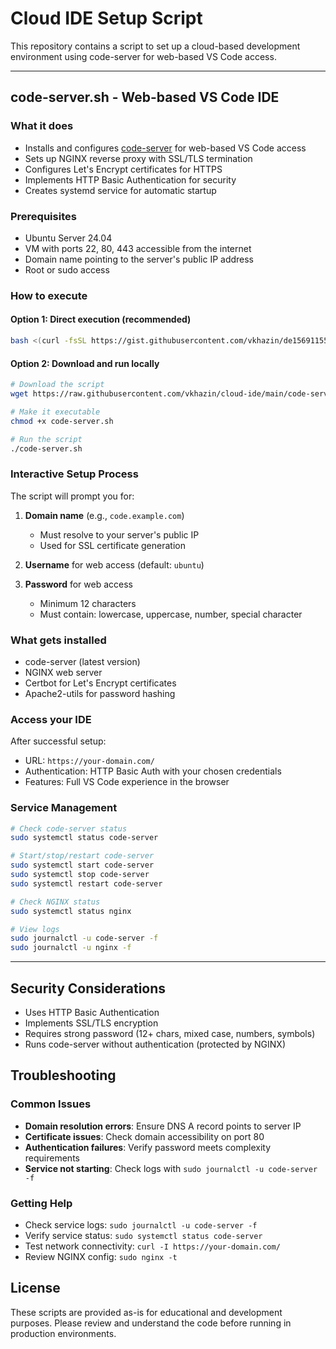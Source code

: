 # Cloud IDE Setup Script

This repository contains a script to set up a cloud-based development environment using code-server for web-based VS Code access.

---

## code-server.sh - Web-based VS Code IDE

### What it does
- Installs and configures [code-server](https://github.com/coder/code-server) for web-based VS Code access
- Sets up NGINX reverse proxy with SSL/TLS termination
- Configures Let's Encrypt certificates for HTTPS
- Implements HTTP Basic Authentication for security
- Creates systemd service for automatic startup

### Prerequisites
- Ubuntu Server 24.04
- VM with ports 22, 80, 443 accessible from the internet
- Domain name pointing to the server's public IP address
- Root or sudo access

### How to execute

#### Option 1: Direct execution (recommended)
```bash
bash <(curl -fsSL https://gist.githubusercontent.com/vkhazin/de15691155f54739c572d29bbb47b890/raw)
```

#### Option 2: Download and run locally
```bash
# Download the script
wget https://raw.githubusercontent.com/vkhazin/cloud-ide/main/code-server.sh

# Make it executable
chmod +x code-server.sh

# Run the script
./code-server.sh
```

### Interactive Setup Process
The script will prompt you for:

1. **Domain name** (e.g., `code.example.com`)
   - Must resolve to your server's public IP
   - Used for SSL certificate generation

2. **Username** for web access (default: `ubuntu`)

3. **Password** for web access
   - Minimum 12 characters
   - Must contain: lowercase, uppercase, number, special character

### What gets installed
- code-server (latest version)
- NGINX web server
- Certbot for Let's Encrypt certificates
- Apache2-utils for password hashing

### Access your IDE
After successful setup:
- URL: `https://your-domain.com/`
- Authentication: HTTP Basic Auth with your chosen credentials
- Features: Full VS Code experience in the browser

### Service Management
```bash
# Check code-server status
sudo systemctl status code-server

# Start/stop/restart code-server
sudo systemctl start code-server
sudo systemctl stop code-server
sudo systemctl restart code-server

# Check NGINX status
sudo systemctl status nginx

# View logs
sudo journalctl -u code-server -f
sudo journalctl -u nginx -f
```

---

## Security Considerations

- Uses HTTP Basic Authentication
- Implements SSL/TLS encryption
- Requires strong password (12+ chars, mixed case, numbers, symbols)
- Runs code-server without authentication (protected by NGINX)

## Troubleshooting

### Common Issues
- **Domain resolution errors**: Ensure DNS A record points to server IP
- **Certificate issues**: Check domain accessibility on port 80
- **Authentication failures**: Verify password meets complexity requirements
- **Service not starting**: Check logs with `sudo journalctl -u code-server -f`

### Getting Help
- Check service logs: `sudo journalctl -u code-server -f`
- Verify service status: `sudo systemctl status code-server`
- Test network connectivity: `curl -I https://your-domain.com/`
- Review NGINX config: `sudo nginx -t`

## License

These scripts are provided as-is for educational and development purposes. Please review and understand the code before running in production environments.
